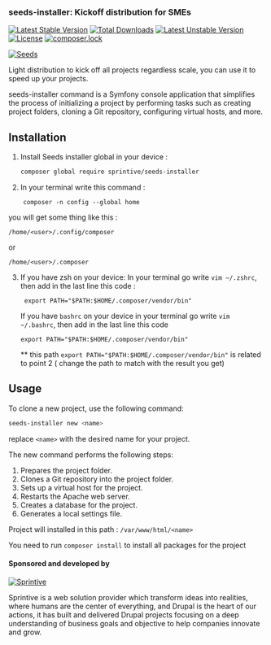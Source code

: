 ### seeds-installer: Kickoff distribution for SMEs

[![Latest Stable Version](https://poser.pugx.org/sprintive/seeds-installer/v/stable)](https://packagist.org/packages/sprintive/seeds-installer) [![Total Downloads](https://poser.pugx.org/sprintive/seeds-installer/downloads)](https://packagist.org/packages/sprintive/seeds-installer) [![Latest Unstable Version](https://poser.pugx.org/sprintive/seeds-installer/v/unstable)](https://packagist.org/packages/sprintive/seeds-installer) [![License](https://poser.pugx.org/sprintive/seeds-installer/license)](https://packagist.org/packages/sprintive/seeds-installer) [![composer.lock](https://poser.pugx.org/sprintive/seeds-installer/composerlock)](https://packagist.org/packages/sprintive/seeds-installer)

[![Seeds](https://www.drupal.org/files/project-images/Seeds-Logo.png)](https://www.drupal.org/project/seeds)

Light distribution to kick off all projects regardless scale, you can use it to speed up your projects.

seeds-installer command is a Symfony console application that simplifies the process of initializing a project by performing tasks such as creating project folders, cloning a Git repository, configuring virtual hosts, and more.

## Installation

1. Install Seeds installer global in your device :

    ```bash
    composer global require sprintive/seeds-installer
    ```
2. In your terminal write this command : 
```
    composer -n config --global home  
```

you will get some thing like this : 
```
/home/<user>/.config/composer
```
or
```
/home/<user>/.composer
```
3. If you have zsh on your device:
    In your terminal go write `vim ~/.zshrc`, then add in the last line this code :

    ```
     export PATH="$PATH:$HOME/.composer/vendor/bin"
    ```

    If you have `bashrc` on your device
    in your terminal go write `vim ~/.bashrc`, then add in the last line this code

    ```
    export PATH="$PATH:$HOME/.composer/vendor/bin"
    ```
    ** this path `export PATH="$PATH:$HOME/.composer/vendor/bin"` is related to point 2 ( change the path to match with the result you get)
## Usage

To clone a new project, use the following command:

```bash
seeds-installer new <name>
```

replace `<name>` with the desired name for your project.

The new command performs the following steps:

1. Prepares the project folder.
2. Clones a Git repository into the project folder.
3. Sets up a virtual host for the project.
4. Restarts the Apache web server.
5. Creates a database for the project.
6. Generates a local settings file.

Project will installed in this path : `/var/www/html/<name>`

You need to run `composer install` to install all packages for the project
#### Sponsored and developed by

[![Sprintive](https://www.drupal.org/files/styles/grid-3/public/drupal_4.png?itok=FXajfgGW)](http://sprintive.com)

Sprintive is a web solution provider which transform ideas into realities, where humans are the center of everything, and Drupal is the heart of our actions, it has built and delivered Drupal projects focusing on a deep understanding of business goals and objective to help companies innovate and grow.
